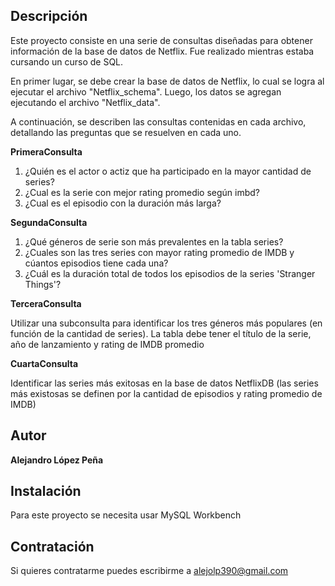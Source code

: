 ## Descripción

Este proyecto consiste en una serie de consultas diseñadas para obtener información de la base de datos de Netflix. Fue realizado mientras estaba cursando un curso de SQL.

En primer lugar, se debe crear la base de datos de Netflix, lo cual se logra al ejecutar el archivo "Netflix_schema". Luego, los datos se agregan ejecutando el archivo "Netflix_data".

A continuación, se describen las consultas contenidas en cada archivo, detallando las preguntas que se resuelven en cada uno.

**PrimeraConsulta**

1. ¿Quién es el actor o actiz que ha participado en la mayor cantidad de series?
2. ¿Cual es la serie con mejor rating promedio según imbd?
3. ¿Cual es el episodio con la duración más larga?

**SegundaConsulta**

1.  ¿Qué géneros de serie son más prevalentes en la tabla series?
2. ¿Cuales son las tres series con mayor rating promedio de IMDB y cúantos episodios tiene cada una?
3. ¿Cuál es la duración total de todos los episodios de la series 'Stranger Things'?

**TerceraConsulta**

Utilizar una subconsulta para identificar los tres géneros más populares (en función de la cantidad de series). La tabla debe tener el título de la serie, año de lanzamiento y rating de IMDB promedio

**CuartaConsulta**

Identificar las series más exitosas en la base de datos NetflixDB (las series más existosas se definen por la cantidad de episodios y rating promedio de IMDB)

## Autor

**Alejandro López Peña**

## Instalación

Para este proyecto se necesita usar MySQL Workbench

## Contratación

Si quieres contratarme puedes escribirme a alejolp390@gmail.com
